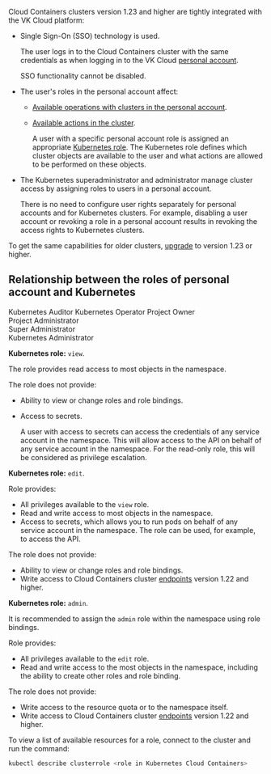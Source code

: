Cloud Containers clusters version 1.23 and higher are tightly integrated with the VK Cloud platform:

- Single Sign-On (SSO) technology is used.

  The user logs in to the Cloud Containers cluster with the same credentials as when logging in to the VK Cloud [personal account](../../../../additionals/account).

  SSO functionality cannot be disabled.

- The user's roles in the personal account affect:

  - [Available operations with clusters in the personal account](../../../../additionals/account/concepts/rolesandpermissions#roles_for_the_containers_service_and_their_permissions).
  - [Available actions in the cluster](#relationship_between_the_roles_of_personal_account_and_kubernetes).

    A user with a specific personal account role is assigned an appropriate [Kubernetes role](https://kubernetes.io/docs/reference/access-authn-authz/rbac/#user-facing-roles). The Kubernetes role defines which cluster objects are available to the user and what actions are allowed to be performed on these objects.

- The Kubernetes superadministrator and administrator manage cluster access by assigning roles to users in a personal account.

  There is no need to configure user rights separately for personal accounts and for Kubernetes clusters. For example, disabling a user account or revoking a role in a personal account results in revoking the access rights to Kubernetes clusters.

<info>

To get the same capabilities for older clusters, [upgrade](../../operations/update) to version 1.23 or higher.

</info>

## Relationship between the roles of personal account and Kubernetes

<tabs>
<tablist>
<tab>Kubernetes Auditor</tab>
<tab>Kubernetes Operator </tab>
<tab>Project Owner<br>Project Administrator<br>Super Administrator<br>Kubernetes Administrator</tab>
</tablist>
<tabpanel>

**Kubernetes role:** `view`.

The role provides read access to most objects in the namespace.

The role does not provide:

- Ability to view or change roles and role bindings.
- Access to secrets.

  A user with access to secrets can access the credentials of any service account in the namespace. This will allow access to the API on behalf of any service account in the namespace. For the read-only role, this will be considered as privilege escalation.

</tabpanel>
<tabpanel>

**Kubernetes role:** `edit`.

Role provides:

- All privileges available to the `view` role.
- Read and write access to most objects in the namespace.
- Access to secrets, which allows you to run pods on behalf of any service account in the namespace. The role can be used, for example, to access the API.

The role does not provide:

- Ability to view or change roles and role bindings.
- Write access to Cloud Containers cluster [endpoints](https://kubernetes.io/docs/reference/access-authn-authz/rbac/#write-access-for-endpoints) version 1.22 and higher.

</tabpanel>
<tabpanel>

**Kubernetes role:** `admin`.

It is recommended to assign the `admin` role within the namespace using role bindings.

Role provides:

- All privileges available to the `edit` role.
- Read and write access to the most objects in the namespace, including the ability to create other roles and role binding.

The role does not provide:

- Write access to the resource quota or to the namespace itself.
- Write access to Cloud Containers cluster [endpoints](https://kubernetes.io/docs/reference/access-authn-authz/rbac/#write-access-for-endpoints) version 1.22 and higher.

</tabpanel>
</tabs>

To view a list of available resources for a role, connect to the cluster and run the command:

``` bash
kubectl describe clusterrole <role in Kubernetes Cloud Containers>
```
